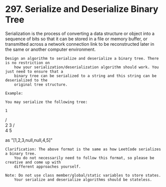 # 297. Serialize and Deserialize Binary Tree

Serialization is the process of converting a data structure or object into a sequence of bits
        so that it can be stored in a file or memory buffer, or transmitted across a network
        connection link to be reconstructed later in the same or another computer environment.

    Design an algorithm to serialize and deserialize a binary tree. There is no restriction on
        how your serialization/deserialization algorithm should work. You just need to ensure that a
        binary tree can be serialized to a string and this string can be deserialized to the
        original tree structure.

    Example: 

    You may serialize the following tree:

    1
   / \
  2   3
     / \
    4   5

as "[1,2,3,null,null,4,5]"

    Clarification: The above format is the same as how LeetCode serializes a binary tree.
        You do not necessarily need to follow this format, so please be creative and come up with
        different approaches yourself.

    Note: Do not use class member/global/static variables to store states.
        Your serialize and deserialize algorithms should be stateless.